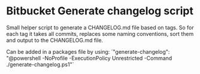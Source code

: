 # Bitbucket Generate changelog script
Small helper script to generate a CHANGELOG.md file based on tags. So for each tag it takes all commits, replaces some naming conventions, sort them and output to the CHANGELOG.md file.

Can be added in a packages file by using:
´"generate-changelog": "@powershell -NoProfile -ExecutionPolicy Unrestricted -Command ./generate-changelog.ps1"`
